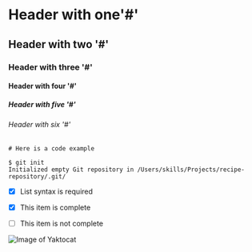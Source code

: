 # Header with one'#'

## Header with two '#'

### Header with three '#'

#### Header with four '#'

##### Header with five '#'

###### Header with six '#'

```
# Here is a code example 

$ git init
Initialized empty Git repository in /Users/skills/Projects/recipe-repository/.git/

```


- [x] List syntax is required
- [x] This item is complete
- [ ] This item is not complete



![Image of Yaktocat](https://octodex.github.com/images/yaktocat.png)
